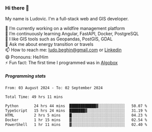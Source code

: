 ### Hi there 👋

My name is Ludovic. I'm a full-stack web and GIS developer.

 🔭 I’m currently working on a wildfire management platform<br/>
 🌱 I’m continuously learning Angular, FastAPI, Docker, PostgreSQL<br/>
 👯 I like GIS tools such as Geopandas, PostGIS, GDAL<br/>
 💬 Ask me about energy transition or travels<br/>
 📫 How to reach me: ludo.beghin@gmail.com or [Linkedin](https://www.linkedin.com/in/ludovic-beghin/)<br/>
 😄 Pronouns: He/Him<br/>
 ⚡ Fun fact: The first time I programmed was in [Algobox](https://fr.wikipedia.org/wiki/Algobox)<br/>

##### Programming stats
<!--START_SECTION:waka-->

```txt
From: 03 August 2024 - To: 02 September 2024

Total Time: 49 hrs 11 mins

Python       24 hrs 44 mins  ████████████▓░░░░░░░░░░░░   50.07 %
TypeScript   15 hrs 24 mins  ███████▓░░░░░░░░░░░░░░░░░   31.19 %
HTML         2 hrs 5 mins    █░░░░░░░░░░░░░░░░░░░░░░░░   04.23 %
Docker       1 hr 15 mins    ▓░░░░░░░░░░░░░░░░░░░░░░░░   02.54 %
PowerShell   1 hr 11 mins    ▓░░░░░░░░░░░░░░░░░░░░░░░░   02.40 %
```

<!--END_SECTION:waka-->
